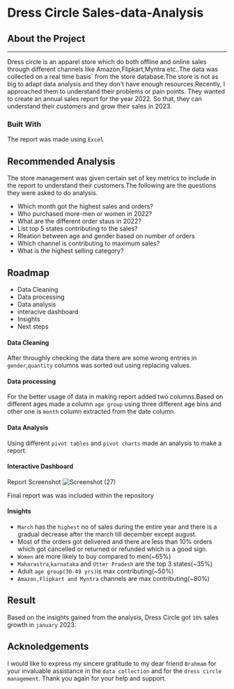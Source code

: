 # Dress Circle Sales-data-Analysis 


## About the Project
-------------
Dress circle is an apparel store which do both offline and online sales through different channels like Amazon,Flipkart,Myntra etc..The data was collected on a real time basis` from the store database.The store is not as big to adapt data analysis and they don't have enough resources.Recently, I approached them to understand their problems or pain points.  They wanted to create an annual sales report for the year 2022. So that, they can understand their customers and grow their sales in 2023.

### Built With
The report was made using `Excel`

## Recommended Analysis
The store management was given certain set of key metrics to include in the report to understand their customers.The following are the questions they were asked to do analysis.

- Which month got the highest sales and orders?
- Who purchased more-men or women in 2022?
- What are the different order staus in 2022?
- List top 5 states contributing to the sales?
- Rleation between age and gender based on number of orders
- Which channel is contributing to maximum sales?
- What is the highest selling category?

## Roadmap
- Data Cleaning
- Data processing 
- Data analysis
- interacive dashboard
- Insights
- Next steps

#### Data Cleaning 
After throughly checking the data there are some wrong entries in `gender`,`quantity` columns was sorted out using replacing values.

#### Data processing
For the better usage of data in making report added two columns.Based on different ages made a column `age group` using three different age bins and other one is `month` column extracted from the date column.

#### Data Analysis
Using different `pivot tables` and `pivot charts` made an analysis to make a report.

#### Interactive Dashboard
Report Screenshot
![Screenshot (27)](https://github.com/rajuchigicherla/Real-Time-Sales-Data-Analysis/assets/118670053/50a727e6-1dc4-4a69-aced-b621ab5cfb73)


Final report was was included within the repository

#### Insights
- `March` has the `highest` no of sales during the entire year and there is a gradual decrease after the march till december except august.
- Most of the orders got delivered and there are less than 10% orders which got cancelled or returned or refunded which is a good sign.
- `Women` are more likely to buy compared to men(~65%)
- `Maharastra`,`karnataka` and `Utter Pradesh` are the top 3 states(~35%)
- Adult `age group(30-49 yrs)`is max contributing(~50%)
- `Amazon,Flipkart and Myntra` channels are max contributing(~80%)

## Result
Based on the insights gained from the analysis, Dress Circle got `10%` sales growth in `january` 2023:

## Acknoledgements
I would like to express my sincere gratitude to my dear friend `Brahmam` for your invaluable assistance in the `data collection` and for the `dress circle management`.
Thank you again for your help and support.


